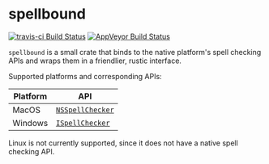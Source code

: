 # spellbound
[![travis-ci Build Status](https://travis-ci.com/euclio/spellbound.svg?branch=master)](https://travis-ci.com/euclio/spellbound)
[![AppVeyor Build Status](https://ci.appveyor.com/api/projects/status/github/euclio/spellbound?svg=true)](https://ci.appveyor.com/project/euclio/spellbound)

`spellbound` is a small crate that binds to the native platform's spell checking
APIs and wraps them in a friendlier, rustic interface.

Supported platforms and corresponding APIs:

| Platform | API                |
| -------- | ------------------ |
| MacOS    | [`NSSpellChecker`] |
| Windows  | [`ISpellChecker`]  |

Linux is not currently supported, since it does not have a native spell checking
API.

[`ISpellChecker`]: https://docs.microsoft.com/en-us/windows/desktop/api/spellcheck/nn-spellcheck-ispellchecker
[`NSSpellChecker`]: https://developer.apple.com/documentation/appkit/nsspellchecker
